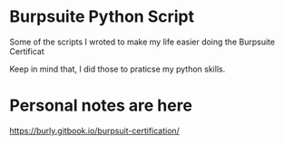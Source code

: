 # Burpsuite Python Script
Some of the scripts I wroted to make my life easier doing the Burpsuite Certificat

Keep in mind that, I did those to praticse my python skills.

# Personal notes are here
https://burly.gitbook.io/burpsuit-certification/
